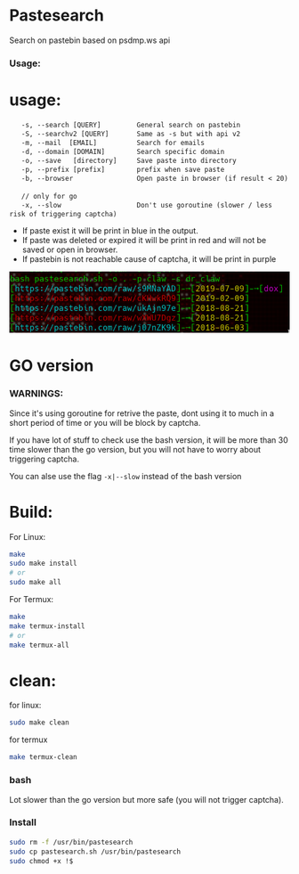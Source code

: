 Pastesearch
============

Search on pastebin based on psdmp.ws api

### Usage:

usage:
======

```
   -s, --search [QUERY]         General search on pastebin
   -S, --searchv2 [QUERY]       Same as -s but with api v2
   -m, --mail  [EMAIL]          Search for emails 
   -d, --domain [DOMAIN]        Search specific domain
   -o, --save   [directory]     Save paste into directory
   -p, --prefix [prefix]        prefix when save paste
   -b, --browser                Open paste in browser (if result < 20)

   // only for go
   -x, --slow                   Don't use goroutine (slower / less risk of triggering captcha)
```

- If paste exist it will be print in blue in the output.
- If paste was deleted or expired it will be print in red and will not be saved or open in browser.
- If pastebin is not reachable cause of captcha, it will be print in purple

![img](out.png) 

# GO version 

### WARNINGS:

Since it's using goroutine for retrive the paste, dont using it to much in a short period of time or you will be block by captcha.

If you have lot of stuff to check use the bash version, it will be more than 30 time slower than the go version, but you will not have to worry about triggering captcha.

You can alse use the flag `-x|--slow` instead of the bash version


Build:
======

For Linux: 

```sh
make 
sudo make install
# or
sudo make all
```
For Termux:

```sh
make
make termux-install
# or
make termux-all
```

clean:
======

for linux:

```sh
sudo make clean
```

for termux

```sh
make termux-clean
```

### bash 


Lot slower than the go version but more safe (you will not trigger captcha).

### Install 

```sh 
sudo rm -f /usr/bin/pastesearch
sudo cp pastesearch.sh /usr/bin/pastesearch
sudo chmod +x !$
```

